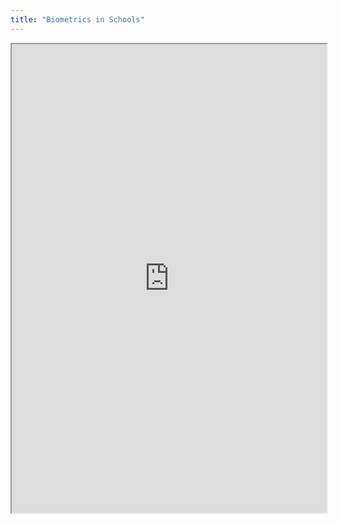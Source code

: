 ```yaml
---
title: "Biometrics in Schools"
---
```



<iframe height="750" width="100%" src="https://ewelton.github.io/ktest/wiki.html#Biometrics%20in%20Schools"></iframe>
